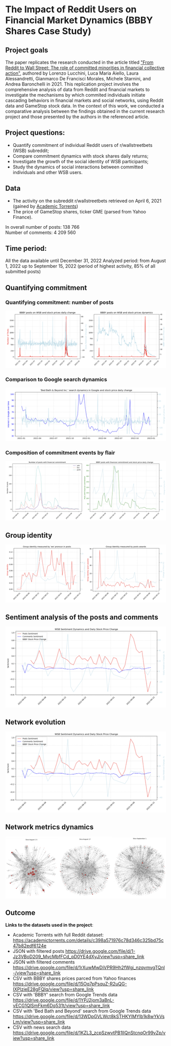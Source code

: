 # The Impact of Reddit Users on Financial Market Dynamics (BBBY Shares Case Study)

## Project goals 
The paper replicates the research conducted in the article titled ["From Reddit to Wall Street: The role of committed minorities in financial collective action"](https://arxiv.org/pdf/2107.07361.pdf), authored by Lorenzo Lucchini, Luca Maria Aiello, Laura Alessandretti, Gianmarco De Francisci Morales, Michele Starnini, and Andrea Baronchelli in 2021. 
    This replication project involves the comprehensive analysis of data from Reddit and financial markets to investigate the mechanisms by which commited individuals initiate cascading behaviors in financial markets and social networks, using Reddit data and GameStop stock data. In the context of this work, we conducted a comparative analysis between the findings obtained in the current research project and those presented by the authors in the referenced article.  

## Project questions:
- Quantify commitment of individual Reddit users of  r/wallstreetbets (WSB) subreddit;
- Compare commitment dynamics with stock shares daily returns;
- Investigate the growth of the social identity of WSB participants;
- Study the dynamics of social interactions between committed individuals and other WSB users.

## Data
- The activity on the subreddit r/wallstreetbets retrieved on April 6, 2021 (gained by [Academic Torrents](https://academictorrents.com/details/c398a571976c78d346c325bd75c47b82edf6124e))
- The price of GameStop shares, ticker GME (parsed from Yahoo Finance).

In overall number of posts: 138 766  
Number of comments: 4 209 560 

## Time period: 
All the data available until December 31, 2022
Analyzed period: from August 1, 2022 up to September 15, 2022 (period of highest activity, 85% of all submitted posts) 

## Quantifying commitment
### Quantifying commitment: number of posts
![map](https://github.com/elenaputilova/reddit_data_analysis/blob/main/images/1.png)

### Comparison to Google search dynamics
![map](https://github.com/elenaputilova/reddit_data_analysis/blob/main/images/2.png)

### Composition of commitment events by flair
![map](https://github.com/elenaputilova/reddit_data_analysis/blob/main/images/6.png)

## Group identity
![map](https://github.com/elenaputilova/reddit_data_analysis/blob/main/images/7.png)

## Sentiment analysis of the posts and comments 
![map](https://github.com/elenaputilova/reddit_data_analysis/blob/main/images/9.png) 

## Network evolution

![map](https://github.com/elenaputilova/reddit_data_analysis/blob/main/images/10.png)

## Network metrics dynamics

![map](https://github.com/elenaputilova/reddit_data_analysis/blob/main/images/11.png)


## Outcome


**Links to the datasets used in the project**: 
- Academic Torrents with full Reddit dataset: https://academictorrents.com/details/c398a571976c78d346c325bd75c47b82edf6124e 
- JSON with filtered posts https://drive.google.com/file/d/1-Jz3VBoD209_MvcMbfFCd_pD0YE4dXyJ/view?usp=share_link
- JSON with filtered comments https://drive.google.com/file/d/1rXuwMwDiVPR9Hh2fWgj_nzqvmvgTQnl-/view?usp=share_link
- CSV with BBBY shares prices parced from Yahoo finances https://drive.google.com/file/d/15Oq7pPsquZ-R2uQG-IXPlzieE28gFQIq/view?usp=share_link 
- CSV with 'BBBY' search from Google Trends data https://drive.google.com/file/d/1YPJ2jom3aBnL-vECG1QlSmFkm6Dq531t/view?usp=share_link 
- CSV with 'Bed Bath and Beyond' search from Google Trends data  https://drive.google.com/file/d/13WDpGVLWct8kSTHKYlMYIb1k8wYkVsLm/view?usp=share_link
- CSV with news search data https://drive.google.com/file/d/1KZL3_zcpSzwvtPB1lIQnStcnqOr99vZp/view?usp=share_link 
